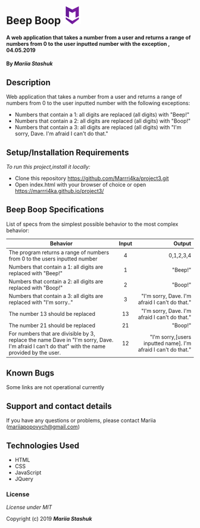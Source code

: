 # Beep Boop ![alt text](https://github.com/adam-p/markdown-here/raw/master/src/common/images/icon48.png "Logo Title Text 1")
#### A web application that takes a number from a user and returns a range of numbers from 0 to the user inputted number with the exception , 04.05.2019

#### By _**Mariia Stashuk**_

## Description

Web application that takes a number from a user and returns a range of numbers from 0 to the user inputted number with the following exceptions:

* Numbers that contain a 1: all digits are replaced (all digits) with "Beep!"
* Numbers that contain a 2: all digits are replaced (all digits) with "Boop!"
* Numbers that contain a 3: all digits are replaced (all digits) with "I'm sorry, Dave. I'm afraid I can't do that."


## Setup/Installation Requirements

_To run this project,install it locally:_

* Clone this repository https://github.com/Marrri4ka/project3.git
* Open index.html with your browser of choice or open https://marrri4ka.github.io/project3/

## Beep Boop Specifications

 List of specs from the simplest possible behavior to the most complex behavior:

| Behavior       | Input          | Output  |
| ------------- |:-------------:| -----:|
|The program returns a range of numbers from 0 to the users inputted number     | 4  |0,1,2,3,4 |
|Numbers that contain a 1: all digits are replaced  with "Beep!"     | 1     |   "Beep!" |
| Numbers that contain a 2: all digits are replaced with "Boop!" | 2      |   "Boop!" |
| Numbers that contain a 3: all digits are replaced with "I'm sorry.." | 3     |"I'm sorry, Dave. I'm afraid I can't do that." |
|The number 13 should be replaced | 13     | "I'm sorry, Dave. I'm afraid I can't do that." |
|The number 21 should be replaced | 21    |   "Boop!" |
|  For numbers that are divisible by 3, replace the name Dave in "I'm sorry, Dave. I'm afraid I can't do that" with the name provided by the user. | 12    |  "I'm sorry,[users inputted name]. I'm afraid I can't do that."  |


## Known Bugs

Some links are not operational currently

## Support and contact details

If you have any questions or problems, please contact Mariia (mariiapopovych@gmail.com)

## Technologies Used

* HTML
* CSS
* JavaScript
* JQuery

### License

*License under MIT*

Copyright (c) 2019 **_Mariia Stashuk_**
